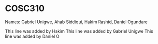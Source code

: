 # COSC310
Names: Gabriel Unigwe, Ahab Siddiqui, Hakim Rashid, Daniel Ogundare

This line was added by Hakim
This line was added by Gabriel Unigwe
This line was added by Daniel O